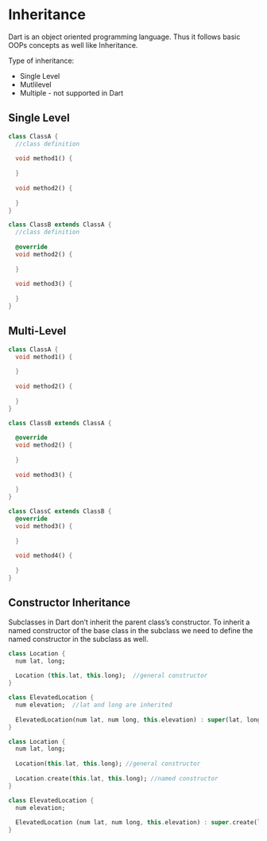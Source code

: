# Inheritance

Dart is an object oriented programming language. Thus it follows basic OOPs concepts as well like Inheritance.

Type of inheritance:

- Single Level
- Mutlilevel
- Multiple - not supported in Dart

## Single Level

```dart
class ClassA {
  //class definition
  
  void method1() {
    
  }
  
  void method2() {
    
  }
}

class ClassB extends ClassA {
  //class definition
  
  @override
  void method2() {
    
  }
  
  void method3() {
    
  }
}
```

## Multi-Level

```dart
class ClassA {
  void method1() {
    
  }
  
  void method2() {
    
  }
}

class ClassB extends ClassA {
  
  @override
  void method2() {
    
  }
  
  void method3() {
    
  }
}

class ClassC extends ClassB {
  @override
  void method3() {
    
  }
  
  void method4() {
    
  }
}
```

## Constructor Inheritance

Subclasses in Dart don’t inherit the parent class’s constructor. To inherit a named constructor of the base class in the subclass we need to define the named constructor in the subclass as well. 

```dart
class Location {
  num lat, long;
  
  Location (this.lat, this.long);  //general constructor
}

class ElevatedLocation {
  num elevation;  //lat and long are inherited
  
  ElevatedLocation(num lat, num long, this.elevation) : super(lat, long); //callling the parent constructor
}
```

```dart
class Location {
  num lat, long;
  
  Location(this.lat, this.long); //general constructor
  
  Location.create(this.lat, this.long); //named constructor
}

class ElevatedLocation {
  num elevation;
  
  ElevatedLocation (num lat, num long, this.elevation) : super.create(lat, long); //calling the parent 'create' named constructor
}
```


